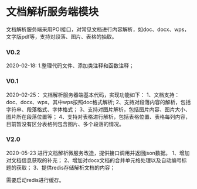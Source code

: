 # 文档解析服务端模块
文档解析服务端采用POI接口，对常见文档进行内容解析，如doc、docx、wps，文字版pdf等，支持对段落、图片、表格的抽取。
### V0.2
2020-02-18:
1.整理代码文件、添加类注释和函数注释；

### V0.1
2020-02-25：
文档解析服务器端基本代码，实现功能如下：
1、文档支持：doc、docx、wps，其中wps按照doc格式解析;
2、支持对段落内容的解析，包括字符串、段落格式、字体格式；
3、支持对图片解析，包括图片内容、图片大小、图片所在段落位置等；
4、支持对表格进行解析，包括表格位置、表格每列内容，目前暂没有区分表格列包含图片、多个段落的情况。

### V2.0
2020-05-23
进行文档解析微服务改造，提供接口调用并返回json数据。
1、增加对文档信息获取的补充；
2、增加对docx文档的合并单元格处理以及自动编号标题的获取；
3、提供redis存储解析文档的内容；

需要启动redis进行缓存。